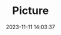 ---
weight: 1
images:
- /images/edited/99.jpeg
title: Picture
date: 2023-11-11 14:03:37
tags:
- luminar
- work
---